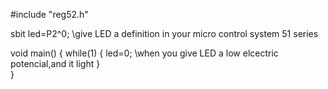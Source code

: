 #include "reg52.h"   

sbit led=P2^0;	  \\give LED a definition in your micro control system 51 series


void main()
{
	while(1)
	{
		led=0;	\\when you give LED a low elcectric potencial,and it light 
	}		
}
